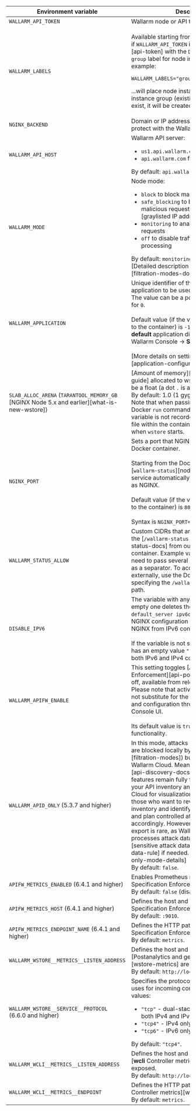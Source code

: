 Environment variable | Description| Required
--- | ---- | ----
`WALLARM_API_TOKEN` | Wallarm node or API token. | Yes
`WALLARM_LABELS` | <p>Available starting from node 4.6. Works only if `WALLARM_API_TOKEN` is set to [API token][api-token] with the `Deploy` role. Sets the `group` label for node instance grouping, for example:</p> <p>`WALLARM_LABELS="group=<GROUP>"`</p> <p>...will place node instance into the `<GROUP>` instance group (existing, or, if does not exist, it will be created).</p> | Yes (for API tokens)
`NGINX_BACKEND` | Domain or IP address of the resource to protect with the Wallarm solution. | Yes
`WALLARM_API_HOST` | Wallarm API server:<ul><li>`us1.api.wallarm.com` for the US Cloud</li><li>`api.wallarm.com` for the EU Cloud</li></ul>By default: `api.wallarm.com`. | No
`WALLARM_MODE` | Node mode:<ul><li>`block` to block malicious requests</li><li>`safe_blocking` to block only those malicious requests originated from [graylisted IP addresses][graylist-docs]</li><li>`monitoring` to analyze but not block requests</li><li>`off` to disable traffic analyzing and processing</li></ul>By default: `monitoring`.<br>[Detailed description of filtration modes →][filtration-modes-docs] | No
`WALLARM_APPLICATION` | Unique identifier of the protected application to be used in the Wallarm Cloud. The value can be a positive integer except for `0`.<br><br>Default value (if the variable is not passed to the container) is `-1` which indicates the **default** application displayed in Wallarm Console → **Settings** → **Application**.<br><br>[More details on setting up applications →][application-configuration] | No
`SLAB_ALLOC_ARENA` (`TARANTOOL_MEMORY_GB` [NGINX Node 5.x and earlier][what-is-new-wstore]) | [Amount of memory][allocating-memory-guide] allocated to wstore. The value can be a float (a dot <code>.</code> is a decimal separator). By default: 1.0 (1 gygabyte).<br>Note that when passing this variable in Docker `run` command with the `-e`, the variable is not recorded in any configuration file within the container, but it is still used when `wstore` starts. | No
`NGINX_PORT` | Sets a port that NGINX will use inside the Docker container.<br><br>Starting from the Docker image `4.0.2-1`, the [`wallarm-status`][node-status-docs] service automatically runs on the same port as NGINX.<br><br>Default value (if the variable is not passed to the container) is `80`.<br><br>Syntax is `NGINX_PORT='443'`. | No
<a name="wallarm-status-allow-env-var"></a>`WALLARM_STATUS_ALLOW` | Custom CIDRs that are allowed to access the [`/wallarm-status` endpoint][node-status-docs] from outside the Docker container. Example value: `10.0.0.0/8`. If you need to pass several values, use a comma `,` as a separator. To access the service externally, use the Docker container's IP, specifying the `/wallarm-status` endpoint path. | No
`DISABLE_IPV6`| The variable with any value except for an empty one deletes the `listen [::]:80 default_server ipv6only=on;` line from the NGINX configuration file which will stop NGINX from IPv6 connection processing.<br><br>If the variable is not specified explicitly or has an empty value `""`, NGINX processes both IPv6 and IPv4 connections. | No
`WALLARM_APIFW_ENABLE` | This setting toggles [API Specification Enforcement][api-policy-enf-docs] on or off, available from release 4.10 onwards. Please note that activating this feature does not substitute for the required subscription and configuration through the Wallarm Console UI.<br><br>Its default value is `true`, enabling the functionality. | No
`WALLARM_APID_ONLY` (5.3.7 and higher) | In this mode, attacks detected in your traffic are blocked locally by the node (if [enabled][filtration-modes]) but not exported to Wallarm Cloud. Meanwhile, [API Discovery][api-discovery-docs] and some other features remain fully functional, detecting your API inventory and uploading it to the Cloud for visualization. This mode is for those who want to review their API inventory and identify sensitive data first, and plan controlled attack data export accordingly. However, disabling attack export is rare, as Wallarm securely processes attack data and provides [sensitive attack data masking][sensitive-data-rule] if needed. [More details][apid-only-mode-details]<br>By default: `false`. | No
`APIFW_METRICS_ENABLED` (6.4.1 and higher) | Enables Prometheus metrics for the API Specification Enforcement module.<br>By default: `false` (disabled). | No
`APIFW_METRICS_HOST` (6.4.1 and higher) | Defines the host and port on which the API Specification Enforcement exposes metrics.<br>By default: `:9010`. | No
`APIFW_METRICS_ENDPOINT_NAME` (6.4.1 and higher) | Defines the HTTP path of the API Specification Enforcement metrics endpoint<br>By default: `metrics`. | No
`WALLARM_WSTORE__METRICS__LISTEN_ADDRESS` | Defines the host and port on which [Postanalytics and general system metrics][wstore-metrics] are exposed.<br>By default: `http://localhost:9001/metrics`. | No 
`WALLARM_WSTORE__SERVICE__PROTOCOL` (6.6.0 and higher) | Specifies the protocol family that **wstore** uses for incoming connections. Possible values:<ul><li>`"tcp"` - dual-stack mode (listens on both IPv4 and IPv6)</li><li>`"tcp4"` - IPv4 only</li><li>`"tcp6"` - IPv6 only</li></ul>By default: `"tcp4"`. | No
`WALLARM_WCLI__METRICS__LISTEN_ADDRESS` | Defines the host and port on which the [**wcli** Controller metrics][wcli-metrics] are exposed.<br>By default: `http://localhost:9003/metrics`. | No 
`WALLARM_WCLI__METRICS__ENDPOINT` | Defines the HTTP path for the [**wcli** Controller metrics][wcli-metrics] endpoint.<br>By default: `metrics`. | No 